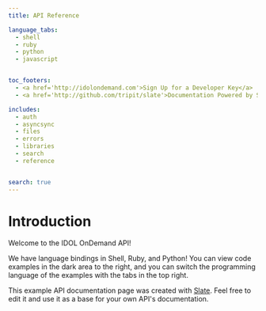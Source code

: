 ```yaml
---
title: API Reference

language_tabs:
  - shell
  - ruby
  - python
  - javascript


toc_footers:
  - <a href='http://idolondemand.com'>Sign Up for a Developer Key</a>
  - <a href='http://github.com/tripit/slate'>Documentation Powered by Slate</a>

includes:
  - auth
  - asyncsync
  - files
  - errors
  - libraries
  - search
  - reference


search: true
---
```




# Introduction

Welcome to the IDOL OnDemand API!

We have language bindings in Shell, Ruby, and Python! You can view code examples in the dark area to the right, and you can switch the programming language of the examples with the tabs in the top right.

This example API documentation page was created with [Slate](http://github.com/tripit/slate). Feel free to edit it and use it as a base for your own API's documentation.
